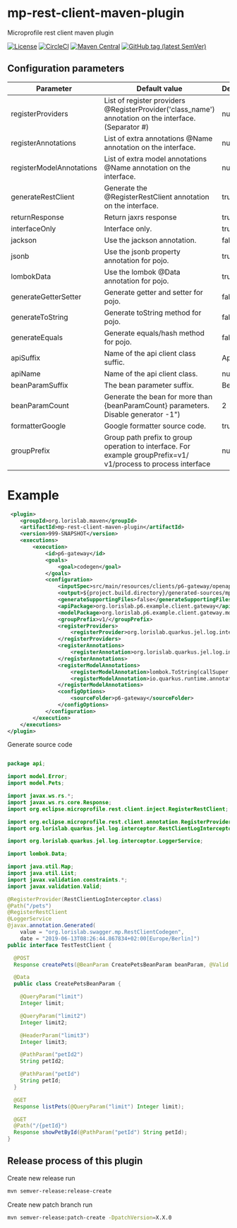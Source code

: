 # mp-rest-client-maven-plugin

Microprofile rest client maven plugin


[![License](https://img.shields.io/github/license/lorislab/mp-rest-client-maven-plugin?style=for-the-badge&logo=apache)](https://www.apache.org/licenses/LICENSE-2.0)
[![CircleCI](https://img.shields.io/circleci/build/github/lorislab/mp-rest-client-maven-plugin?logo=circleci&style=for-the-badge)](https://circleci.com/gh/lorislab/mp-rest-client-maven-plugin)
[![Maven Central](https://img.shields.io/maven-central/v/org.lorislab.maven/mp-rest-client-maven-plugin?logo=java&style=for-the-badge)](https://maven-badges.herokuapp.com/maven-central/org.lorislab.maven/mp-rest-client-maven-plugin)
[![GitHub tag (latest SemVer)](https://img.shields.io/github/v/tag/lorislab/mp-rest-client-maven-plugin?logo=github&style=for-the-badge)](https://github.com/lorislab/mp-rest-client-maven-plugin/releases/latest)

## Configuration parameters

| Parameter | Default value | Description |
|-----------|---------------|-------------|
| registerProviders | List of register providers @RegisterProvider('class_name') annotation on the interface. (Separator #) | null |
| registerAnnotations | List of extra annotations @Name annotation on the interface.| null |
| registerModelAnnotations | List of extra model annotations @Name annotation on the interface. | null |
| generateRestClient | Generate the @RegisterRestClient annotation on the interface. | true |
| returnResponse | Return jaxrs response | true |
| interfaceOnly | Interface only. | true |
| jackson | Use the jackson annotation. | false |
| jsonb | Use the jsonb property annotation for pojo. | true |
| lombokData | Use the lombok @Data annotation for pojo. | true |
| generateGetterSetter | Generate getter and setter for pojo. | false |
| generateToString | Generate toString method for pojo. | false |
| generateEquals | Generate equals/hash method for pojo. | false |
| apiSuffix | Name of the api client class suffic. | Api |
| apiName | Name of the api client class. | null |
| beanParamSuffix | The bean parameter suffix. | BeanParam |
| beanParamCount | Generate the bean for more than {beanParamCount} parameters. Disable generator -1") | 2 |
| formatterGoogle | Google formatter source code. | true |
| groupPrefix | Group path prefix to group operation to interface. For example groupPrefix=v1/ v1/process to process interface | null |

# Example

```xml
 <plugin>
    <groupId>org.lorislab.maven</groupId>
    <artifactId>mp-rest-client-maven-plugin</artifactId>
    <version>999-SNAPSHOT</version>
    <executions>
        <execution>
            <id>p6-gateway</id>
            <goals>
                <goal>codegen</goal>
            </goals>
            <configuration>
                <inputSpec>src/main/resources/clients/p6-gateway/openapi.yaml</inputSpec>
                <output>${project.build.directory}/generated-sources/mprestclient</output>
                <generateSupportingFiles>false</generateSupportingFiles>
                <apiPackage>org.lorislab.p6.example.client.gateway</apiPackage>
                <modelPackage>org.lorislab.p6.example.client.gateway.model</modelPackage>
                <groupPrefix>v1/</groupPrefix>
                <registerProviders>
                    <registerProvider>org.lorislab.quarkus.jel.log.interceptor.RestClientLogInterceptor</registerProvider>
                </registerProviders>
                <registerAnnotations>
                    <registerAnnotation>org.lorislab.quarkus.jel.log.interceptor.LoggerService</registerAnnotation>
                </registerAnnotations>
                <registerModelAnnotations>
                    <registerModelAnnotation>lombok.ToString(callSuper = true)</registerModelAnnotation>
                    <registerModelAnnotation>io.quarkus.runtime.annotations.RegisterForReflection</registerModelAnnotation>
                </registerModelAnnotations>
                <configOptions>
                    <sourceFolder>p6-gateway</sourceFolder>
                </configOptions>
            </configuration>
        </execution>
    </executions>
</plugin>
```
Generate source code

```java

package api;

import model.Error;
import model.Pets;

import javax.ws.rs.*;
import javax.ws.rs.core.Response;
import org.eclipse.microprofile.rest.client.inject.RegisterRestClient;

import org.eclipse.microprofile.rest.client.annotation.RegisterProvider;
import org.lorislab.quarkus.jel.log.interceptor.RestClientLogInterceptor;

import org.lorislab.quarkus.jel.log.interceptor.LoggerService;

import lombok.Data;

import java.util.Map;
import java.util.List;
import javax.validation.constraints.*;
import javax.validation.Valid;

@RegisterProvider(RestClientLogInterceptor.class)
@Path("/pets")
@RegisterRestClient
@LoggerService
@javax.annotation.Generated(
    value = "org.lorislab.swagger.mp.RestClientCodegen",
    date = "2019-06-13T08:26:44.867834+02:00[Europe/Berlin]")
public interface TestTestClient {

  @POST
  Response createPets(@BeanParam CreatePetsBeanParam beanParam, @Valid String body);

  @Data
  public class CreatePetsBeanParam {

    @QueryParam("limit")
    Integer limit;

    @QueryParam("limit2")
    Integer limit2;

    @HeaderParam("limit3")
    Integer limit3;

    @PathParam("petId2")
    String petId2;

    @PathParam("petId")
    String petId;
  }

  @GET
  Response listPets(@QueryParam("limit") Integer limit);

  @GET
  @Path("/{petId}")
  Response showPetById(@PathParam("petId") String petId);
}

```

## Release process of this plugin

Create new release run
```bash
mvn semver-release:release-create
```

Create new patch branch run
```bash
mvn semver-release:patch-create -DpatchVersion=X.X.0
```
